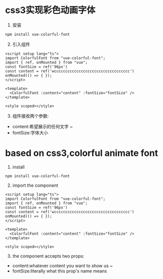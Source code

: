 # css3实现彩色动画字体
1. 安装
``` 
npm install vue-colorful-font
```
2. 引入组件
```
<script setup lang="ts">
import ColorfulFont from "vue-colorful-font";
import { ref, onMounted } from "vue";
const fontSize = ref('96px')
const content = ref('wcccccccccccccccccccccccccccccccccc')
onMounted(() => { });
</script>

<template>
  <ColorfulFont :content="content" :fontSize="fontSize" />
</template>

<style scoped></style>

```
3. 组件接收两个参数:
* content:希望展示的任何文字 ~
* fontSize:字体大小



# based on css3,colorful animate font
1. install
``` 
npm install vue-colorful-font
```
2. import the component
```
<script setup lang="ts">
import ColorfulFont from "vue-colorful-font";
import { ref, onMounted } from "vue";
const fontSize = ref('96px')
const content = ref('wcccccccccccccccccccccccccccccccccc')
onMounted(() => { });
</script>

<template>
  <ColorfulFont :content="content" :fontSize="fontSize" />
</template>

<style scoped></style>

```
3. the component accepts two props:
* content:whatever content you want to show us ~
* fontSize:literally what this prop's name means
